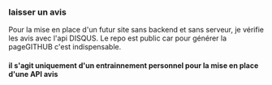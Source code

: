 ### laisser un avis

Pour la mise en place d'un futur site sans backend et sans serveur, je vérifie les avis avec l'api DISQUS.
Le repo est public car pour générer la pageGITHUB c'est indispensable.

#### il s'agit uniquement d'un entrainnement personnel pour la mise en place d'une API avis
